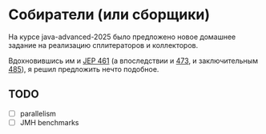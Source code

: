 # Собиратели (или сборщики)

На курсе java-advanced-2025 было предложено новое домашнее задание на реализацию сплитераторов и коллекторов.

Вдохновившись им и [JEP 461](https://openjdk.org/jeps/461) (а впоследствии и [473](https://openjdk.org/jeps/473),
и заключительным [485](https://openjdk.org/jeps/485)), я решил предложить нечто подобное.

## TODO

- [ ] parallelism
- [ ] JMH benchmarks

